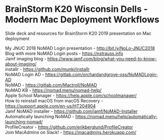 # BrainStorm K20 Wisconsin Dells - Modern Mac Deployment Workflows
Slide deck and resources for BrainStorm K20 2019 presentation on Mac deployment

My JNUC 2018 NoMAD Login presentation - http://bit.ly/NoLo-JNUC2018  
Blog with more NoMAD Login posts - https://nstrauss.info  
Jamf imaging blog - https://www.jamf.com/blog/what-you-need-to-know-about-imaging/  
installr - https://github.com/munki/installr  
NoMAD Login AD - https://gitlab.com/orchardandgrove-oss/NoMADLogin-AD  
NoMAD - https://gitlab.com/Mactroll/NoMAD  
NoMAD KB - https://nomad.menu/nomad-help/  
Apple School Manager - https://help.apple.com/schoolmanager/  
How to reinstall macOS from macOS Recovery - https://support.apple.com/en-us/HT204904  
Jamf NoMAD installer - https://github.com/jamf/NoMAD-Installer  
Automatically launching NoMAD - https://nomad.menu/help/automatically-launching-nomad/  
ProfileCreator - https://github.com/erikberglund/ProfileCreator  
Join MacAdmins on Slack! - https://macadmins.herokuapp.com/  
